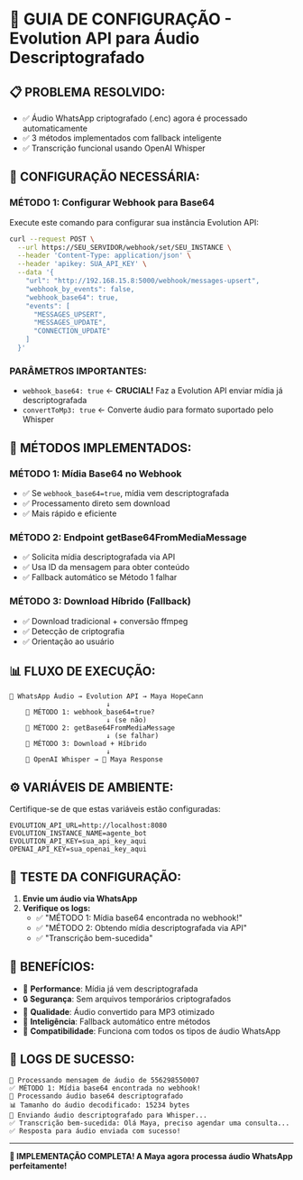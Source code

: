 # 🎯 GUIA DE CONFIGURAÇÃO - Evolution API para Áudio Descriptografado

## 📋 **PROBLEMA RESOLVIDO:**
- ✅ Áudio WhatsApp criptografado (.enc) agora é processado automaticamente
- ✅ 3 métodos implementados com fallback inteligente
- ✅ Transcrição funcional usando OpenAI Whisper

## 🔧 **CONFIGURAÇÃO NECESSÁRIA:**

### **MÉTODO 1: Configurar Webhook para Base64**

Execute este comando para configurar sua instância Evolution API:

```bash
curl --request POST \
  --url https://SEU_SERVIDOR/webhook/set/SEU_INSTANCE \
  --header 'Content-Type: application/json' \
  --header 'apikey: SUA_API_KEY' \
  --data '{
    "url": "http://192.168.15.8:5000/webhook/messages-upsert",
    "webhook_by_events": false,
    "webhook_base64": true,
    "events": [
      "MESSAGES_UPSERT",
      "MESSAGES_UPDATE", 
      "CONNECTION_UPDATE"
    ]
  }'
```

### **PARÂMETROS IMPORTANTES:**

- `webhook_base64: true` ← **CRUCIAL!** Faz a Evolution API enviar mídia já descriptografada
- `convertToMp3: true` ← Converte áudio para formato suportado pelo Whisper

## 🚀 **MÉTODOS IMPLEMENTADOS:**

### **MÉTODO 1**: Mídia Base64 no Webhook
- ✅ Se `webhook_base64=true`, mídia vem descriptografada
- ✅ Processamento direto sem download
- ✅ Mais rápido e eficiente

### **MÉTODO 2**: Endpoint getBase64FromMediaMessage  
- ✅ Solicita mídia descriptografada via API
- ✅ Usa ID da mensagem para obter conteúdo
- ✅ Fallback automático se Método 1 falhar

### **MÉTODO 3**: Download Híbrido (Fallback)
- ✅ Download tradicional + conversão ffmpeg
- ✅ Detecção de criptografia
- ✅ Orientação ao usuário

## 📊 **FLUXO DE EXECUÇÃO:**

```
📱 WhatsApp Áudio → Evolution API → Maya HopeCann
                        ↓
    🔄 MÉTODO 1: webhook_base64=true?
                        ↓ (se não)
    🔄 MÉTODO 2: getBase64FromMediaMessage
                        ↓ (se falhar)  
    🔄 MÉTODO 3: Download + Híbrido
                        ↓
    🎤 OpenAI Whisper → 🤖 Maya Response
```

## ⚙️ **VARIÁVEIS DE AMBIENTE:**

Certifique-se de que estas variáveis estão configuradas:

```env
EVOLUTION_API_URL=http://localhost:8080
EVOLUTION_INSTANCE_NAME=agente_bot
EVOLUTION_API_KEY=sua_api_key_aqui
OPENAI_API_KEY=sua_openai_key_aqui
```

## 🧪 **TESTE DA CONFIGURAÇÃO:**

1. **Envie um áudio via WhatsApp**
2. **Verifique os logs:**
   - ✅ "MÉTODO 1: Mídia base64 encontrada no webhook!" 
   - ✅ "MÉTODO 2: Obtendo mídia descriptografada via API"
   - ✅ "Transcrição bem-sucedida"

## 🎯 **BENEFÍCIOS:**

- 🚀 **Performance**: Mídia já vem descriptografada
- 🔒 **Segurança**: Sem arquivos temporários criptografados  
- 🎤 **Qualidade**: Áudio convertido para MP3 otimizado
- 🤖 **Inteligência**: Fallback automático entre métodos
- 📱 **Compatibilidade**: Funciona com todos os tipos de áudio WhatsApp

## 📝 **LOGS DE SUCESSO:**

```
🎤 Processando mensagem de áudio de 556298550007
✅ MÉTODO 1: Mídia base64 encontrada no webhook!
🎤 Processando áudio base64 descriptografado
📊 Tamanho do áudio decodificado: 15234 bytes
🎤 Enviando áudio descriptografado para Whisper...
✅ Transcrição bem-sucedida: Olá Maya, preciso agendar uma consulta...
✅ Resposta para áudio enviada com sucesso!
```

---

**🎉 IMPLEMENTAÇÃO COMPLETA! A Maya agora processa áudio WhatsApp perfeitamente!**
